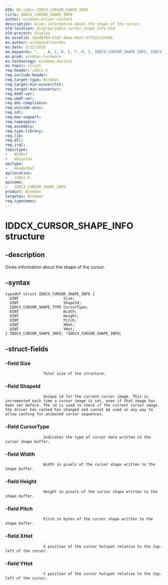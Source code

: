 ```yaml
---
UID: NS:iddcx.IDDCX_CURSOR_SHAPE_INFO
title: IDDCX_CURSOR_SHAPE_INFO
author: windows-driver-content
description: Gives information about the shape of the cursor.
old-location: display\iddcx_cursor_shape_info.htm
old-project: display
ms.assetid: 58ed8f04-616f-4eea-b6e1-07f322c37dbb
ms.author: windowsdriverdev
ms.date: 2/22/2018
ms.keywords: ",  , A, C, D, E, F, H, I, IDDCX_CURSOR_SHAPE_INFO, IDDCX_CURSOR_SHAPE_INFO structure [Display Devices], N, O, P, R, S, U, X, _, display.iddcx_cursor_shape_info, iddcx/IDDCX_CURSOR_SHAPE_INFO"
ms.prod: windows-hardware
ms.technology: windows-devices
ms.topic: struct
req.header: iddcx.h
req.include-header: 
req.target-type: Windows
req.target-min-winverclnt: 
req.target-min-winversvr: 
req.kmdf-ver: 
req.umdf-ver: 
req.ddi-compliance: 
req.unicode-ansi: 
req.idl: 
req.max-support: 
req.namespace: 
req.assembly: 
req.type-library: 
req.lib: 
req.dll: 
req.irql: 
topictype:
-	APIRef
-	kbSyntax
apitype:
-	HeaderDef
apilocation:
-	iddcx.h
apiname:
-	IDDCX_CURSOR_SHAPE_INFO
product: Windows
targetos: Windows
req.typenames: 
---
```


# IDDCX_CURSOR_SHAPE_INFO structure


## -description


Gives information about the shape of the cursor.


## -syntax


````
typedef struct IDDCX_CURSOR_SHAPE_INFO {
  UINT                    Size;
  UINT                    ShapeId;
  IDDCX_CURSOR_SHAPE_TYPE CursorType;
  UINT                    Width;
  UINT                    Height;
  UINT                    Pitch;
  UINT                    XHot;
  UINT                    YHot;
} IDDCX_CURSOR_SHAPE_INFO, *IDDCX_CURSOR_SHAPE_INFO;
````


## -struct-fields




### -field Size


                     Total size of the structure.
                 


### -field ShapeId


                     Unique id for the current cursor image. This is incremented each time a cursor image is set, even if that image has been set before. The id is used to check if the current cursor image the driver has cached has changed and cannot be used in any way to allow caching for animated cursor sequences.
                 


### -field CursorType


                     Indicates the type of cursor data written to the cursor shape buffer.
                 


### -field Width


                     Width in pixels of the cursor shape written to the shape buffer.
                 


### -field Height


                     Height in pixels of the cursor shape written to the shape buffer.
                 


### -field Pitch


                     Pitch in bytes of the cursor shape written to the shape buffer.
                 


### -field XHot


                     X position of the cursor hotspot relative to the top-left of the cursor.
                 


### -field YHot


                     Y position of the cursor hotspot relative to the top-left of the cursor.
                 

